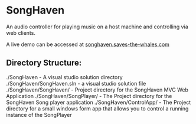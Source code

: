 SongHaven
=========

An audio controller for playing music on a host machine and controlling via web clients.

A live demo can be accessed at [songhaven.saves-the-whales.com](songhaven.saves-the-whales.com)

Directory Structure:
---------------------

./SongHaven - A visual studio solution directory
./SongHaven/SongHaven.sln - a visual studio solution file
./SongHaven/SongHaven/ - Project directory for the SongHaven MVC Web Application
./SongHaven/SongPlayer/ - The Project directory for the SongHaven Song player application
./SongHaven/ControlApp/ - The Project directory for a small windows form app that allows you to control a running instance of the SongPlayer
